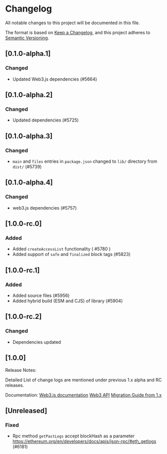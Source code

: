 # Changelog

All notable changes to this project will be documented in this file.

The format is based on [Keep a Changelog](https://keepachangelog.com/en/1.0.0/),
and this project adheres to [Semantic Versioning](https://semver.org/spec/v2.0.0.html).

<!-- EXAMPLE

## [1.0.0]

### Added

- I've added feature XY (#1000)

### Changed

- I've cleaned up XY (#1000)

### Deprecated

- I've deprecated XY (#1000)

### Removed

- I've removed XY (#1000)

### Fixed

- I've fixed XY (#1000)

### Security

- I've improved the security in XY (#1000)

-->

## [0.1.0-alpha.1]

### Changed

-   Updated Web3.js dependencies (#5664)

## [0.1.0-alpha.2]

### Changed

-   Updated dependencies (#5725)

## [0.1.0-alpha.3]

### Changed

-   `main` and `files` entries in `package.json` changed to `lib/` directory from `dist/` (#5739)

## [0.1.0-alpha.4]

### Changed

-   web3.js dependencies (#5757)

## [1.0.0-rc.0]

### Added

-   Added `createAccessList` functionality ( #5780 )
-   Added support of `safe` and `finalized` block tags (#5823)

## [1.0.0-rc.1]

### Added

-   Added source files (#5956)
-   Added hybrid build (ESM and CJS) of library (#5904)

## [1.0.0-rc.2]

### Changed

-   Dependencies updated

## [1.0.0]

Release Notes:

Detailed List of change logs are mentioned under previous 1.x alpha and RC releases.

Documentation:
[Web3.js documentation](https://docs.web3js.org/)
[Web3 API](https://docs.web3js.org/api)
[Migration Guide from 1.x](https://docs.web3js.org/guides/web3_upgrade_guide/x/)

## [Unreleased]

### Fixed

-   Rpc method `getPastLogs` accept blockHash as a parameter https://ethereum.org/en/developers/docs/apis/json-rpc/#eth_getlogs (#6181)
